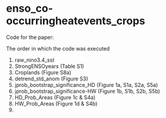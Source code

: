 # enso_co-occurringheatevents_crops

Code for the paper: 

The order in which the code was executed

1. raw_nino3.4_sst
2. StrongENSOyears (Table S1)
3. Croplands (Figure S8a)
4. detrend_std_anom (Figure S3)
5. jprob_bootstrap_significance_HD (Figure 1a, S1a, S2a, S5a)
6. jprob_bootstrap_significance-HW (Figure 1b, S1b, S2b, S5b)
7. HD_Prob_Areas (Figure 1c & S4a)
8. HW_Prob_Areas (Figure 1d & S4b)
9. 
